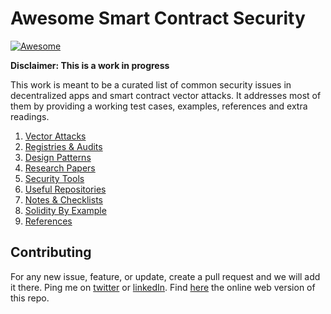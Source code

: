# Awesome Smart Contract Security
[![Awesome](https://cdn.rawgit.com/sindresorhus/awesome/d7305f38d29fed78fa85652e3a63e154dd8e8829/media/badge.svg)](https://github.com/aabdulwahed/AwesomeSCSecurity)
 
 **Disclaimer: This is a work in progress**


This work is meant to be a curated list of common security issues in decentralized apps and smart contract vector attacks. It addresses most of them  by providing a working test cases, examples, references and extra readings.

1. [Vector Attacks](docs/VectorAttacks.md)
2. [Registries & Audits](docs/Registry.md)
3. [Design Patterns](docs/DesignPatterns.md)
4. [Research Papers](docs/ResearchPapers.md)
5. [Security Tools](docs/SecurityTools.md)
6. [Useful Repositories](docs/UsefulRepos.md)
7. [Notes & Checklists](notes.md)
9. [Solidity By Example](examples/)
8. [References](docs/References.md)


## Contributing
For any new issue, feature, or update, create a pull request and we will add it there. Ping me on [twitter](https://twitter.com/aabdolwahed) or [linkedIn](https://www.linkedin.com/in/aabdulwahed/). Find [here](https://aabdulwahed.github.io/scs) the online web version of this repo.
